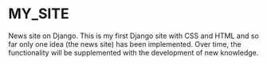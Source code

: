 # MY_SITE
News site on Django.
This is my first Django site with CSS and HTML and so far only one idea (the news site) has been implemented.
Over time, the functionality will be supplemented with the development of new knowledge.
